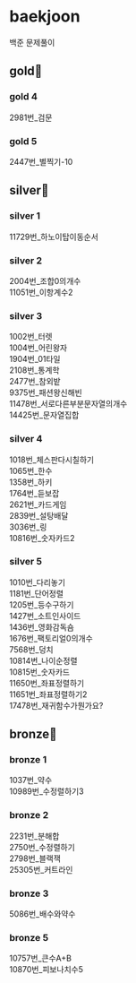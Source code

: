 # baekjoon
백준 문제풀이

## gold🥇
### gold 4
2981번_검문
### gold 5
2447번_별찍기-10

## silver🥈
### silver 1
11729번_하노이탑이동순서 
### silver 2
2004번_조합0의개수  
11051번_이항계수2  
### silver 3
1002번_터렛  
1004번_어린왕자  
1904번_01타일  
2108번_통계학  
2477번_참외밭  
9375번_패션왕신해빈  
11478번_서로다른부분문자열의개수  
14425번_문자열집합  
### silver 4
1018번_체스판다시칠하기  
1065번_한수  
1358번_하키  
1764번_듣보잡  
2621번_카드게임  
2839번_설탕배달  
3036번_링  
10816번_숫자카드2  
### silver 5
1010번_다리놓기  
1181번_단어정렬  
1205번_등수구하기  
1427번_소트인사이드  
1436번_영화감독숌  
1676번_팩토리얼0의개수  
7568번_덩치  
10814번_나이순정렬  
10815번_숫자카드  
11650번_좌표정렬하기  
11651번_좌표정렬하기2  
17478번_재귀함수가뭔가요?  

## bronze🥉
### bronze 1
1037번_약수  
10989번_수정렬하기3
### bronze 2
2231번_분해합  
2750번_수정렬하기  
2798번_블랙잭  
25305번_커트라인  
### bronze 3
5086번_배수와약수
### bronze 5
10757번_큰수A+B  
10870번_피보나치수5
